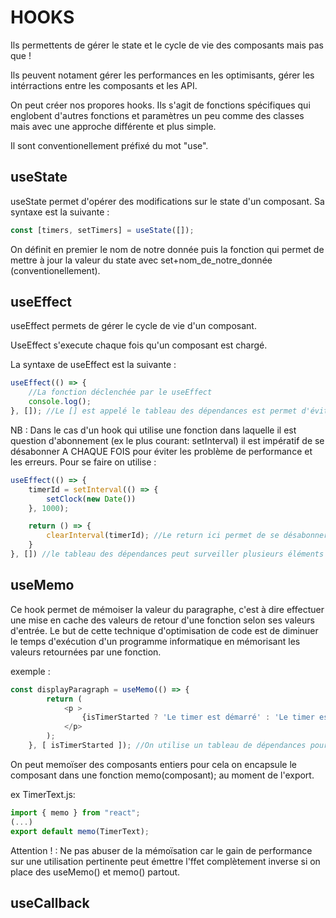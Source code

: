 # HOOKS

Ils permettents de gérer le state et le cycle de vie des composants mais pas que ! 

Ils peuvent notament gérer les performances en les optimisants, gérer les intérractions entre les composants et les API.

On peut créer nos propores hooks. Ils s'agit de fonctions spécifiques qui englobent d'autres fonctions et paramètres un peu comme des classes mais avec une approche différente et plus simple.

Il sont conventionellement préfixé du mot "use".

## useState

useState permet d'opérer des modifications sur le state d'un composant. Sa syntaxe est la suivante :

```js
const [timers, setTimers] = useState([]);
```

On définit en premier le nom de notre donnée puis la fonction qui permet de mettre à jour la valeur du state avec set+nom_de_notre_donnée (conventionellement).

## useEffect

useEffect permets de gérer le cycle de vie d'un composant.

UseEffect s'execute chaque fois qu'un composant est chargé.

La syntaxe de useEffect est la suivante :

```js
useEffect(() => {
    //La fonction déclenchée par le useEffect
    console.log();
}, []); //Le [] est appelé le tableau des dépendances est permet d'éviter le comportement de boucle infinie, le  hook ne s'execute aiinsi qu'une fois. On évite ainsi la mise à jour d'un composant. Si on veut surveiller le changement d'une valeur du composant on lui va devoir préciser dans le tableau des dépendances de quelle valeur il s'agit.

```

NB : Dans le cas d'un hook qui utilise une fonction dans laquelle il est question d'abonnement (ex le plus courant: setInterval) il est impératif de se désabonner A CHAQUE FOIS pour éviter les problème de performance et les erreurs. Pour se faire on utilise :

```js
useEffect(() => {
    timerId = setInterval(() => {
        setClock(new Date())
    }, 1000);

    return () => {
        clearInterval(timerId); //Le return ici permet de se désabonner de setInterval 
    }
}, []) //le tableau des dépendances peut surveiller plusieurs éléments on les sépare par des virgules tout simplement.
```

## useMemo

Ce hook permet de mémoiser la valeur du paragraphe, c'est à dire effectuer une mise en cache des valeurs de retour d'une fonction selon ses valeurs d'entrée. Le but de cette technique d'optimisation de code est de diminuer le temps d'exécution d'un programme informatique en mémorisant les valeurs retournées par une fonction.

exemple :

```js
const displayParagraph = useMemo(() => {
        return (
            <p >
                {isTimerStarted ? 'Le timer est démarré' : 'Le timer est arrêté' }
            </p>
        );
    }, [ isTimerStarted ]); //On utilise un tableau de dépendances pour empêcher le rechargement grace à useMemo du JSX retourné.
```

On peut memoïser des composants entiers pour cela on encapsule le composant dans une fonction memo(composant); au moment de l'export.

ex TimerText.js:

```js
import { memo } from "react";
(...)
export default memo(TimerText);
```

Attention ! : Ne pas abuser de la mémoïsation car le gain de performance sur une utilisation pertinente peut émettre l'ffet complètement inverse si on place des useMemo() et memo() partout.

## useCallback

